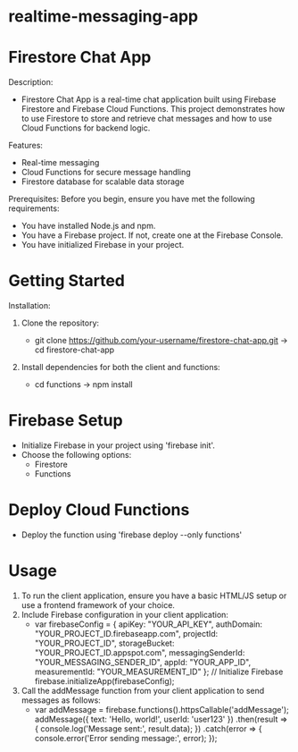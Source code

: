 # realtime-messaging-app

# Firestore Chat App
Description:
- Firestore Chat App is a real-time chat application built using Firebase Firestore and Firebase Cloud Functions. This project demonstrates how to use Firestore to store and retrieve chat messages and how to use Cloud Functions for backend logic.

Features:
- Real-time messaging
- Cloud Functions for secure message handling
- Firestore database for scalable data storage

Prerequisites:
Before you begin, ensure you have met the following requirements:

- You have installed Node.js and npm.
- You have a Firebase project. If not, create one at the Firebase Console.
- You have initialized Firebase in your project.

# Getting Started
Installation: 
1. Clone the repository:
   - git clone https://github.com/your-username/firestore-chat-app.git -> cd firestore-chat-app
     
2. Install dependencies for both the client and functions:
   - cd functions -> npm install

# Firebase Setup
- Initialize Firebase in your project using 'firebase init'.
- Choose the following options:
  - Firestore
  - Functions

# Deploy Cloud Functions
- Deploy the function using 'firebase deploy --only functions'

# Usage
1. To run the client application, ensure you have a basic HTML/JS setup or use a frontend framework of your choice.
2. Include Firebase configuration in your client application:
   - var firebaseConfig = {
  apiKey: "YOUR_API_KEY",
  authDomain: "YOUR_PROJECT_ID.firebaseapp.com",
  projectId: "YOUR_PROJECT_ID",
  storageBucket: "YOUR_PROJECT_ID.appspot.com",
  messagingSenderId: "YOUR_MESSAGING_SENDER_ID",
  appId: "YOUR_APP_ID",
  measurementId: "YOUR_MEASUREMENT_ID"
};
// Initialize Firebase
firebase.initializeApp(firebaseConfig);
3. Call the addMessage function from your client application to send messages as follows:
   - var addMessage = firebase.functions().httpsCallable('addMessage');
addMessage({ text: 'Hello, world!', userId: 'user123' })
  .then(result => {
    console.log('Message sent:', result.data);
  })
  .catch(error => {
    console.error('Error sending message:', error);
  });




